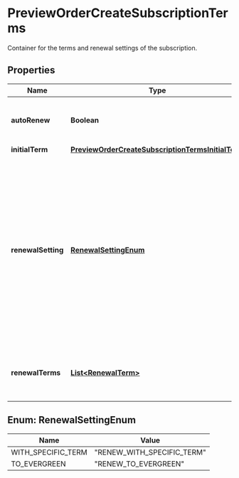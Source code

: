 

# PreviewOrderCreateSubscriptionTerms

Container for the terms and renewal settings of the subscription. 

## Properties

| Name | Type | Description | Notes |
|------------ | ------------- | ------------- | -------------|
|**autoRenew** | **Boolean** | Specifies whether the subscription automatically renews at the end of the each term. Only applicable if the type of the first term is &#x60;TERMED&#x60;.  |  [optional] |
|**initialTerm** | [**PreviewOrderCreateSubscriptionTermsInitialTerm**](PreviewOrderCreateSubscriptionTermsInitialTerm.md) |  |  |
|**renewalSetting** | [**RenewalSettingEnum**](#RenewalSettingEnum) | Specifies the type of the terms that follow the first term if the subscription is renewed. Only applicable if the type of the first term is &#x60;TERMED&#x60;.  * &#x60;RENEW_WITH_SPECIFIC_TERM&#x60; - Each renewal term has a predefined duration. The first entry in &#x60;renewalTerms&#x60; specifies the duration of the second term of the subscription, the second entry in &#x60;renewalTerms&#x60; specifies the duration of the third term of the subscription, and so on. The last entry in &#x60;renewalTerms&#x60; specifies the ultimate duration of each renewal term. * &#x60;RENEW_TO_EVERGREEN&#x60; - The second term of the subscription does not have a predefined duration.  |  [optional] |
|**renewalTerms** | [**List&lt;RenewalTerm&gt;**](RenewalTerm.md) | List of renewal terms of the subscription. Only applicable if the type of the first term is &#x60;TERMED&#x60; and the value of the &#x60;renewalSetting&#x60; field is &#x60;RENEW_WITH_SPECIFIC_TERM&#x60;.  |  [optional] |



## Enum: RenewalSettingEnum

| Name | Value |
|---- | -----|
| WITH_SPECIFIC_TERM | &quot;RENEW_WITH_SPECIFIC_TERM&quot; |
| TO_EVERGREEN | &quot;RENEW_TO_EVERGREEN&quot; |



